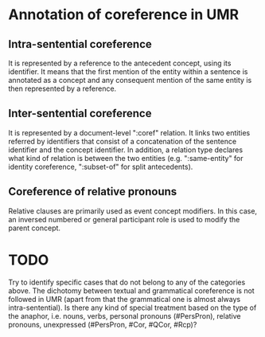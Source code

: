 # Annotation of coreference in UMR

## Intra-sentential coreference
It is represented by a reference to the antecedent concept, using its identifier.
It means that the first mention of the entity within a sentence is annotated as a concept and any consequent mention of the same entity is then represented by a reference.

## Inter-sentential coreference
It is represented by a document-level ":coref" relation.
It links two entities referred by identifiers that consist of a concatenation of the sentence identifier and the concept identifier.
In addition, a relation type declares what kind of relation is between the two entities (e.g. ":same-entity" for identity coreference, ":subset-of" for split antecedents).

## Coreference of relative pronouns
Relative clauses are primarily used as event concept modifiers.
In this case, an inversed numbered or general participant role is used to modify the parent concept.

# TODO
Try to identify specific cases that do not belong to any of the categories above.
The dichotomy between textual and grammatical coreference is not followed in UMR (apart from that the grammatical one is almost always intra-sentential).
Is there any kind of special treatment based on the type of the anaphor, i.e. nouns, verbs, personal pronouns (#PersPron), relative pronouns, unexpressed (#PersPron, #Cor, #QCor, #Rcp)?

